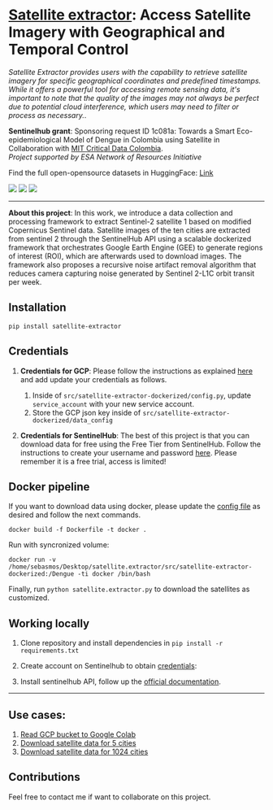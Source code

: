 # [Satellite extractor](https://eo4society.esa.int/wp-content/uploads/2023/06/towards-a-smart-eco-epidemiological-model-of-dengue-in-colombia-using-satellite.pdf): Access Satellite Imagery with Geographical and Temporal Control


*Satellite Extractor provides users with the capability to retrieve satellite imagery for specific geographical coordinates and predefined timestamps. While it offers a powerful tool for accessing remote sensing data, it's important to note that the quality of the images may not always be perfect due to potential cloud interference, which users may need to filter or process as necessary.*. 

 
**Sentinelhub grant**: Sponsoring request ID 1c081a: Towards a Smart Eco-epidemiological Model of Dengue in Colombia using Satellite in Collaboration with [MIT Critical Data Colombia](https://github.com/MITCriticalData-Colombia).  
*Project supported by ESA Network of Resources Initiative*

Find the full open-opensource datasets in HuggingFace: [Link](https://huggingface.co/MITCriticalData)

<p align="left">
    <a href="https://www.python.org/">
      <img src="https://img.shields.io/badge/Python-3.8-ff69b4.svg" /></a>
    <a href= "https://pytorch.org/">
      <img src="https://img.shields.io/badge/PyTorch-1.8-2BAF2B.svg" /></a>
    <a href= "https://github.com/sebasmos/vector-borne-satellite-predictor/blob/main/LICENCE">
      <img src="https://img.shields.io/badge/License-MIT-blue.svg" /></a>
</p>
<hr/>


**About this project**: In this work, we introduce a data collection and processing framework to extract Sentinel-2 satellite 1 based on modified Copernicus Sentinel data. Satellite images of the ten cities are extracted from sentinel 2 through the SentinelHub API using a scalable dockerized framework that orchestrates Google Earth Engine (GEE) to generate regions of interest (ROI), which are afterwards used to download images. The framework also proposes a recursive noise artifact removal algorithm that reduces camera capturing noise generated by Sentinel 2-L1C orbit transit per week. 


## Installation

```
pip install satellite-extractor
```


## Credentials

1. **Credentials for GCP**: Please follow the instructions as explained [here](https://developers.google.com/earth-engine/guides/service_account#use-a-service-account-with-a-private-key) and add update your credentials as follows.
      1. Inside of `src/satellite-extractor-dockerized/config.py`, update `service_account` with your new service account.
      1. Store the GCP json key inside of  `src/satellite-extractor-dockerized/data_config`  

1. **Credentials for SentinelHub**: The best of this project is that you can download data for free using the Free Tier from SentinelHub. Follow the instructions to create your username and password [here](https://docs.sentinel-hub.com/api/latest/api/overview/authentication/). Please remember it is a free trial, access is limited! 


## Docker pipeline

If you want to download data using docker,  please update the [config file](https://github.com/sebasmos/satellite.extractor/blob/main/src/satellite-extractor-dockerized/config.py) as desired and follow the next commands.

```
docker build -f Dockerfile -t docker .
```

Run with syncronized volume:

```
docker run -v /home/sebasmos/Desktop/satellite.extractor/src/satellite-extractor-dockerized:/Dengue -ti docker /bin/bash
```
Finally, run `python satellite.extractor.py` to download the satellites as customized.

## Working locally

1. Clone repository and install dependencies in `pip install -r requirements.txt`

1. Create account on Sentinelhub to obtain [credentials](https://apps.sentinel-hub.com/dashboard/#/): 

1. Install sentinelhub API, follow up the [official documentation](https://sentinelhub-py.readthedocs.io/en/latest/install.html).

<hr>

## Use cases:

1. [Read GCP bucket to Google Colab](https://github.com/sebasmos/satellite.extractor/blob/main/notebooks/Reading_GCP_from_Colab.ipynb)
1. [Download satellite data for 5 cities](https://github.com/sebasmos/satellite.extractor/blob/main/notebooks/downloader_sentinel_5_cities.ipynb)
1. [Download satellite data for 1024 cities](https://github.com/sebasmos/satellite.extractor/blob/main/notebooks/downloader_sentinel_all_cities.ipynb)

## Contributions

Feel free to contact me if want to collaborate on this project.

